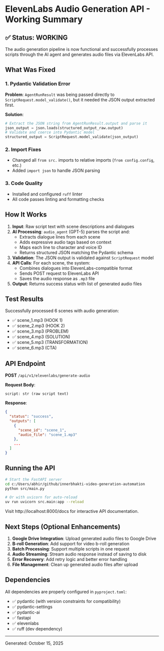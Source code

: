 # ElevenLabs Audio Generation API - Working Summary

## ✅ Status: WORKING

The audio generation pipeline is now functional and successfully processes scripts through the AI agent and generates audio files via ElevenLabs API.

## What Was Fixed

### 1. **Pydantic Validation Error**
**Problem**: `AgentRunResult` was being passed directly to `ScriptRequest.model_validate()`, but it needed the JSON output extracted first.

**Solution**: 
```python
# Extract the JSON string from AgentRunResult.output and parse it
json_output = json.loads(structured_output_raw.output)
# Validate and coerce into Pydantic model
structured_output = ScriptRequest.model_validate(json_output)
```

### 2. **Import Fixes**
- Changed all `from src.` imports to relative imports (`from config.config`, etc.)
- Added `import json` to handle JSON parsing

### 3. **Code Quality**
- Installed and configured `ruff` linter
- All code passes linting and formatting checks

## How It Works

1. **Input**: Raw script text with scene descriptions and dialogues
2. **AI Processing**: `audio_agent` (GPT-5) parses the script and:
   - Extracts dialogue lines from each scene
   - Adds expressive audio tags based on context
   - Maps each line to character and voice ID
   - Returns structured JSON matching the Pydantic schema
3. **Validation**: The JSON output is validated against `ScriptRequest` model
4. **API Calls**: For each scene, the system:
   - Combines dialogues into ElevenLabs-compatible format
   - Sends POST request to ElevenLabs API
   - Saves the audio response as `.mp3` file
5. **Output**: Returns success status with list of generated audio files

## Test Results

Successfully processed 6 scenes with audio generation:
- ✅ scene_1.mp3 (HOOK 1)
- ✅ scene_2.mp3 (HOOK 2)
- ✅ scene_3.mp3 (PROBLEM)
- ✅ scene_4.mp3 (SOLUTION)
- ✅ scene_5.mp3 (TRANSFORMATION)
- ✅ scene_6.mp3 (CTA)

## API Endpoint

**POST** `/api/v1/elevenlabs/generate-audio`

**Request Body**: 
```
script: str (raw script text)
```

**Response**:
```json
{
  "status": "success",
  "outputs": [
    {
      "scene_id": "scene_1",
      "audio_file": "scene_1.mp3"
    },
    ...
  ]
}
```

## Running the API

```bash
# Start the FastAPI server
cd c:/Users/abhir/github/innerbhakti-video-generation-automation
python src/main.py

# Or with uvicorn for auto-reload
uv run uvicorn src.main:app --reload
```

Visit http://localhost:8000/docs for interactive API documentation.

## Next Steps (Optional Enhancements)

1. **Google Drive Integration**: Upload generated audio files to Google Drive
2. **B-roll Generation**: Add support for video b-roll generation
3. **Batch Processing**: Support multiple scripts in one request
4. **Audio Streaming**: Stream audio response instead of saving to disk
5. **Error Recovery**: Add retry logic and better error handling
6. **File Management**: Clean up generated audio files after upload

## Dependencies

All dependencies are properly configured in `pyproject.toml`:
- ✅ pydantic (with version constraints for compatibility)
- ✅ pydantic-settings
- ✅ pydantic-ai
- ✅ fastapi
- ✅ elevenlabs
- ✅ ruff (dev dependency)

---
Generated: October 15, 2025
